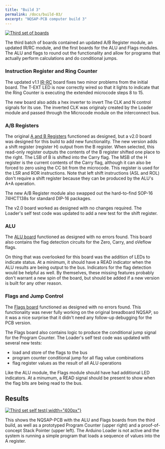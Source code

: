 ```yaml
---
title: "Build 3"
permalink: /docs/build-03/
excerpt: "NQSAP-PCB computer build 3"
---
```


[![Third set of boards](../../assets/images/boards3-500.jpg "Third set of boards")](../../assets/images/boards3.jpg)

The third batch of boards contained an updated A/B Register module, an updated IR/RC
module, and the first boards for the ALU and Flags modules. The ALU and flags to round out
the functionality and allow for programs that actually perform calculations and do
conditional jumps.

### Instruction Register and Ring Counter

The updated v1.1 [IR-RC](../ir-rc/) board fixes two minor problems from the initial board.
The T-EXT LED is now correctly wired so that it lights to indicate that the Ring Counter
is executing the extended microcode steps 8 to 15.

The new board also adds a hex inverter to invert The CLK and N control signals for its
use. The inverted CLK was originaly created by the Loader module and passed through the
Microcode module on the interconnect bus.

### A/B Registers

The original [A and B Registers](../ab-registers/) functioned as designed, but a v2.0
board was designed for this build to add new functionality.  The new version adds a shift
register (register H) output from the B register.  When selected, this read-only register
outputs the contents of the B register shifted one place to the right.  The LSB of B is
shifted into the Carry flag.  The MSB of the H register is the current contents of the
Carry flag, although it can also be forced to zero using the CC bit from the microcode.
This register is used for the LSR and ROR instructions.  Note that left shift instructions
(ASL and ROL) don't require a shift register because they can be produced by the ALU's A+A
operation.

The new A/B Register module also swapped out the hard-to-find SOP-16 74HCT138s for
standard DIP-16 packages.

The v2.0 board worked as designed with no changes required. The Loader's self test code
was updated to add a new test for the shift register.

### ALU

The [ALU board](../alu/) functioned as designed with no errors found.  This board also
contains the flag detection circuits for the Zero, Carry, and oVeflow flags.  

On thing that was overlooked for this board was the addition of LEDs to indicate status.
At a minimum, it should have a READ indicator when the ALU results are being output to the
bus.  Indicators for the flag detection would be helpful as well.  By themselves, these
missing features probably don't warrant a new spin of the board, but should be added if a
new version is built for any other reason.

### Flags and Jump Control

The [Flags board](../flags/) functioned as designed with no errors found.  This
functionality was never fully working on the original breadboard NQSAP, so it was a nice
surprise that it didn't need any follow-up debugging for the PCB version.

The Flags board also contains logic to produce the conditional jump signal for the
Program Counter.  The Loader's self test code was updated with several new tests:
* load and store of the flags to the bus
* program counter conditional jump for all flag value combinations
* flag register values as the result of all ALU operations

Like the ALU module, the Flags module should have had additional LED indicators.  At a
minumum, a READ signal should be present to show when the flag bits are being read to the
bus.

## Results

[![Third set self test](../../assets/images/build3.gif "third set of boards"){:width="400px"}](../../assets/images/build3.gif)

This shows the NQSAP-PCB with the ALU and Flags boards from the third build, as well as a
prototyped Program Counter (upper right) and a proof-of-concept Stack Pointer (upper
left). The Arduino Loader is not active and the system is running a simple program that
loads a sequence of values into the A register.
